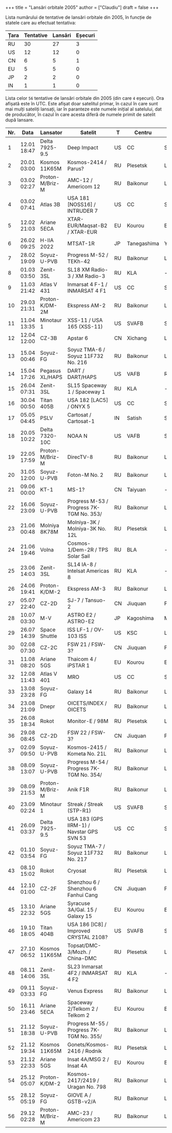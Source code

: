 +++
title = "Lansări orbitale 2005"
author = ["Claudiu"]
draft = false
+++

Lista numărului de tentative de lansări orbitale din 2005, în funcție de statele care au efectuat tentativa:

| Țara | Tentative | Lansări | Eșecuri |
|------|-----------|---------|---------|
| RU   | 30        | 27      | 3       |
| US   | 12        | 12      | 0       |
| CN   | 6         | 5       | 1       |
| EU   | 5         | 5       | 0       |
| JP   | 2         | 2       | 0       |
| IN   | 1         | 1       | 0       |

Lista celor `56` tentative de lansări orbitale din 2005 (din care `4` eșecuri). Ora afișată este în UTC. Este afișat doar satelitul primar, în cazul în care sunt mai mulți sateliți lansați, iar în paranteze este numele inițial al satelului, dat de producător, în cazul în care acesta diferă de numele primit de satelit după lansare.

| Nr. | Data        | Lansator        | Satelit                                     | T  | Centru      | Rampă    | R. |
|-----|-------------|-----------------|---------------------------------------------|----|-------------|----------|----|
| 1   | 12.01 18:47 | Delta 7925-9.5  | Deep Impact                                 | US | CC          | SLC17B   | S  |
| 2   | 20.01 03:00 | Kosmos 11K65M   | Kosmos-2414 / Parus?                        | RU | Plesetsk    | LC132/1  | S  |
| 3   | 03.02 02:27 | Proton-M/Briz-M | AMC-12 / Americom 12                        | RU | Baikonur    | LC81/24  | S  |
| 4   | 03.02 07:41 | Atlas 3B        | USA 181     [NOSS16] / INTRUDER 7           | US | CC          | SLC36B   | S  |
| 5   | 12.02 21:03 | Ariane 5ECA     | XTAR-EUR/Maqsat-B2 / XTAR-EUR               | EU | Kourou      | ELA3     | S  |
| 6   | 26.02 09:25 | H-IIA 2022      | MTSAT-1R                                    | JP | Tanegashima | Y        | S  |
| 7   | 28.02 19:09 | Soyuz-U-PVB     | Progress M-52 / TEKh-42                     | RU | Baikonur    | LC1      | S  |
| 8   | 01.03 03:50 | Zenit-3SL       | SL18 XM Radio-3 / XM Radio-3                | RU | KLA         | -        | S  |
| 9   | 11.03 21:42 | Atlas V 431     | Inmarsat 4 F-1 / INMARSAT 4 F1              | US | CC          | SLC41    | S  |
| 10  | 29.03 21:31 | Proton-K/DM-2M  | Ekspress AM-2                               | RU | Baikonur    | LC200/39 | S  |
| 11  | 11.04 13:35 | Minotaur 1      | XSS-11 / USA 165 (XSS-11)                   | US | SVAFB       | SLC8     | S  |
| 12  | 12.04 12:00 | CZ-3B           | Apstar 6                                    | CN | Xichang     | LC2      | S  |
| 13  | 15.04 00:46 | Soyuz-FG        | Soyuz TMA-6 / Soyuz 11F732 No. 216          | RU | Baikonur    | LC1      | S  |
| 14  | 15.04 17:26 | Pegasus XL/HAPS | DART / DART/HAPS                            | US | VAFB        | RW30/12  | S  |
| 15  | 26.04 07:31 | Zenit-3SL       | SL15 Spaceway 1 / Spaceway 1                | RU | KLA         | -        | S  |
| 16  | 30.04 00:50 | Titan 405B      | USA 182      [LAC5] / ONYX 5                | US | CC          | SLC40    | S  |
| 17  | 05.05 04:45 | PSLV            | Cartosat / Cartosat-1                       | IN | Satish      | SLP      | S  |
| 18  | 20.05 10:22 | Delta 7320-10C  | NOAA N                                      | US | VAFB        | SLC2W    | S  |
| 19  | 22.05 17:59 | Proton-M/Briz-M | DirecTV-8                                   | RU | Baikonur    | LC200/39 | S  |
| 20  | 31.05 12:00 | Soyuz-U-PVB     | Foton-M No. 2                               | RU | Baikonur    | LC1      | S  |
| 21  | 09.06 00:00 | KT-1            | MS-1?                                       | CN | Taiyuan     | -        | F  |
| 22  | 16.06 23:09 | Soyuz-U-PVB     | Progress M-53 / Progress 7K-TGM No. 353/    | RU | Baikonur    | LC1      | S  |
| 23  | 21.06 00:48 | Molniya 8K78M   | Molniya-3K / Molniya-3K No. 12L             | RU | Plesetsk    | LC16/2   | F  |
| 24  | 21.06 19:46 | Volna           | Cosmos-1/Dem-2R / TPS Solar Sail            | RU | BLA         | -        | F  |
| 25  | 23.06 14:03 | Zenit-3SL       | SL14 IA-8 / Intelsat Americas 8             | RU | KLA         | -        | S  |
| 26  | 24.06 19:41 | Proton-K/DM-2   | Ekspress AM-3                               | RU | Baikonur    | LC200/39 | S  |
| 27  | 05.07 22:40 | CZ-2D           | SJ-7 / Tansuo-2                             | CN | Jiuquan     | Pad 603  | S  |
| 28  | 10.07 03:30 | M-V             | ASTRO E2 / ASTRO-E2                         | JP | Kagoshima   | M-V      | S  |
| 29  | 26.07 14:39 | Space Shuttle   | ISS LF-1 / OV-103 ISS                       | US | KSC         | LC39B    | S  |
| 30  | 02.08 07:30 | CZ-2C           | FSW 21 / FSW-3?                             | CN | Jiuquan     | Pad 603  | S  |
| 31  | 11.08 08:20 | Ariane 5GS      | Thaicom 4 / iPSTAR 1                        | EU | Kourou      | ELA3     | S  |
| 32  | 12.08 11:43 | Atlas V 401     | MRO                                         | US | CC          | SLC41    | S  |
| 33  | 13.08 23:28 | Soyuz-FG        | Galaxy 14                                   | RU | Baikonur    | LC31     | S  |
| 34  | 23.08 21:09 | Dnepr           | OICETS/INDEX / OICETS                       | RU | Baikonur    | LC109/95 | S  |
| 35  | 26.08 18:34 | Rokot           | Monitor-E / 98M                             | RU | Plesetsk    | LC133/3  | S  |
| 36  | 29.08 08:45 | CZ-2D           | FSW 22 / FSW-3?                             | CN | Jiuquan     | Pad 603  | S  |
| 37  | 02.09 09:50 | Soyuz-U-PVB     | Kosmos-2415 / Kometa No. 21L                | RU | Baikonur    | LC31     | S  |
| 38  | 08.09 13:07 | Soyuz-U-PVB     | Progress M-54 / Progress 7K-TGM No. 354/    | RU | Baikonur    | LC1      | S  |
| 39  | 08.09 21:53 | Proton-M/Briz-M | Anik F1R                                    | RU | Baikonur    | LC200/39 | S  |
| 40  | 23.09 02:24 | Minotaur 1      | Streak / Streak (STP-R1)                    | US | SVAFB       | SLC8     | S  |
| 41  | 26.09 03:37 | Delta 7925-9.5  | USA 183 (GPS IIRM-1) / Navstar GPS SVN 53   | US | CC          | SLC17A   | S  |
| 42  | 01.10 03:54 | Soyuz-FG        | Soyuz TMA-7 / Soyuz 11F732 No. 217          | RU | Baikonur    | LC1      | S  |
| 43  | 08.10 15:02 | Rokot           | Cryosat                                     | RU | Plesetsk    | LC133/3  | F  |
| 44  | 12.10 01:00 | CZ-2F           | Shenzhou 6 / Shenzhou 6 Fanhui Cang         | CN | Jiuquan     | Pad 921  | S  |
| 45  | 13.10 22:32 | Ariane 5GS      | Syracuse 3A/Gal. 15 / Galaxy 15             | EU | Kourou      | ELA3     | S  |
| 46  | 19.10 18:05 | Titan 404B      | USA 186      [IC8] / Improved CRYSTAL 2108? | US | SVAFB       | SLC4E    | S  |
| 47  | 27.10 06:52 | Kosmos 11K65M   | Topsat/DMC-3/Mozh. / China-DMC              | RU | Plesetsk    | LC132/1  | S  |
| 48  | 08.11 14:06 | Zenit-3SL       | SL23 Inmarsat 4F2 / INMARSAT 4 F2           | RU | KLA         | -        | S  |
| 49  | 09.11 03:33 | Soyuz-FG        | Venus Express                               | RU | Baikonur    | LC31     | S  |
| 50  | 16.11 23:46 | Ariane 5ECA     | Spaceway 2/Telkom 2 / Telkom 2              | EU | Kourou      | ELA3     | S  |
| 51  | 21.12 18:38 | Soyuz-U-PVB     | Progress M-55 / Progress 7K-TGM No. 355/    | RU | Baikonur    | LC1      | S  |
| 52  | 21.12 19:34 | Kosmos 11K65M   | Gonets/Kosmos-2416 / Rodnik                 | RU | Plesetsk    | LC132/1  | S  |
| 53  | 21.12 22:33 | Ariane 5GS      | Insat 4A/MSG 2 / Insat 4A                   | EU | Kourou      | ELA3     | S  |
| 54  | 25.12 05:07 | Proton-K/DM-2   | Kosmos-2417/2419 / Uragan No. 798           | RU | Baikonur    | LC81/24  | S  |
| 55  | 28.12 05:19 | Soyuz-FG        | GIOVE A / GSTB-v2/A                         | RU | Baikonur    | LC31     | S  |
| 56  | 29.12 02:28 | Proton-M/Briz-M | AMC-23 / Americom 23                        | RU | Baikonur    | LC200/39 | S  |